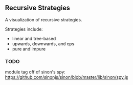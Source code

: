 ## Recursive Strategies

A visualization of recursive strategies.

Strategies include:

* linear and tree-based
* upwards, downwards, and cps
* pure and impure

### TODO

module tag off of sinon's spy: https://github.com/sinonjs/sinon/blob/master/lib/sinon/spy.js
